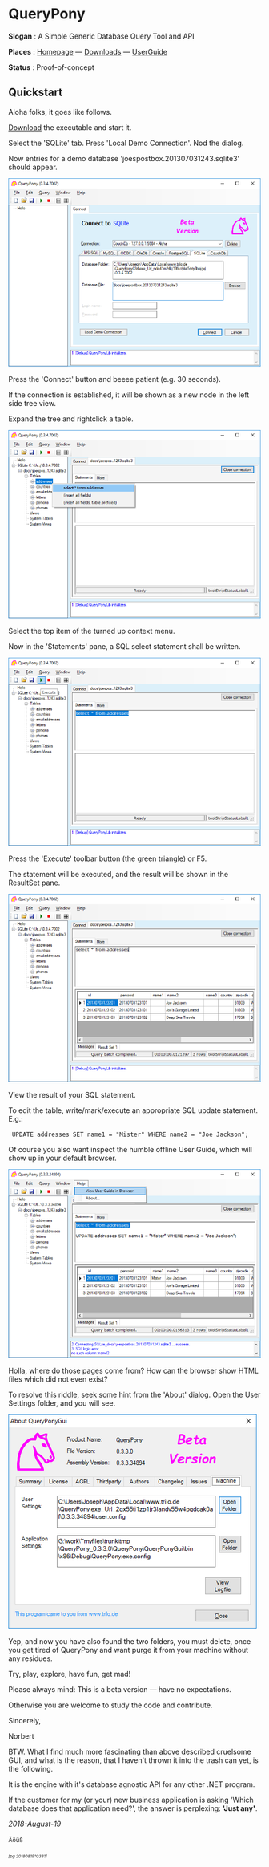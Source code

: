 ﻿# QueryPony

**Slogan** : A Simple Generic Database Query Tool and API

**Places** : [Homepage](http://downtown.trilo.de/svn/queryponydev/trunk/home/index.html) — [Downloads](http://downtown.trilo.de/svn/queryponydev/downloads/) — [UserGuide](http://downtown.trilo.de/svn/queryponydev/trunk/querypony/QueryPonyGui/docs/index.html)

**Status** : Proof-of-concept

## Quickstart

Aloha folks, it goes like follows.

[Download](http://downtown.trilo.de/svn/queryponydev/downloads/) the executable and start it.

Select the 'SQLite' tab. Press 'Local Demo Connection'. Nod the dialog.

Now entries for a demo database 'joespostbox.201307031243.sqlite3' should appear.

[![QuerPony started](./QueryPonyGui/docs/img/20180819o0212.querypony-started.png)](./QueryPonyGui/docs/img/20180819o0212.querypony-started.png)

Press the 'Connect' button and beeee patient (e.g. 30 seconds).

If the connection is established, it will be shown as a new node in the left side tree view.

Expand the tree and rightclick a table.

[![Rightclick a table](./QueryPonyGui/docs/img/20180819o0213.querypony-select.png)](./QueryPonyGui/docs/img/20180819o0213.querypony-select.png)

Select the top item of the turned up context menu.

Now in the 'Statements' pane, a SQL select statement shall be written.

[![Press execute button](./QueryPonyGui/docs/img/20180819o0214.querypony-execute.png)](./QueryPonyGui/docs/img/20180819o0214.querypony-execute.png)

Press the 'Execute' toolbar button (the green triangle) or F5.

The statement will be executed, and the result will be shown in the ResultSet pane.

[![View the result](./QueryPonyGui/docs/img/20180819o0215.querypony-result.png)](./QueryPonyGui/docs/img/20180819o0215.querypony-result.png)

View the result of your SQL statement.

To edit the table, write/mark/execute an appropriate SQL update statement. E.g.:

```
 UPDATE addresses SET name1 = "Mister" WHERE name2 = "Joe Jackson";
```

Of course you also want inspect the humble offline User Guide, which will show up in your default browser.

[![View the result](./QueryPonyGui/docs/img/20180819o0216.querypony-helpmenu.png)](./QueryPonyGui/docs/img/20180819o0216.querypony-helpmenu.png)

Holla, where do those pages come from? How can the browser show HTML files which did not even exist?

To resolve this riddle, seek some hint from the 'About' dialog. Open the User Settings folder, and you will see.

[![View the result](./QueryPonyGui/docs/img/20180819o0217.querypony-aboutbox.png)](./QueryPonyGui/docs/img/20180819o0217.querypony-aboutbox.png)

Yep, and now you have also found the two folders, you must delete,
once you get tired of QueryPony and want purge it from your machine without any residues.

Try, play, explore, have fun, get mad!

Please always mind: This is a beta version — have no expectations.

Otherwise you are welcome to study the code and contribute.

Sincerely,

Norbert

BTW. What I find much more fascinating than above described cruelsome GUI,
and what is the reason, that I haven't thrown it into the trash can yet,
is the following.

It is the engine with it's database agnostic API for any other .NET program.

If the customer for my (or your) new business application is asking
'Which database does that application need?', the answer is perplexing: __'Just any'__.

*2018-August-19*

<small>Äöüß</small></small>

<small><small><small>*[pg 20180819°0331]*</small></small></small>
